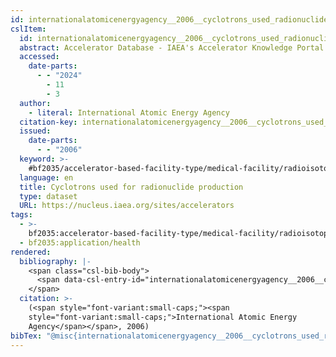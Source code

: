 ```yaml
---
id: internationalatomicenergyagency__2006__cyclotrons_used_radionuclide
cslItem:
  id: internationalatomicenergyagency__2006__cyclotrons_used_radionuclide
  abstract: Accelerator Database - IAEA's Accelerator Knowledge Portal
  accessed:
    date-parts:
      - - "2024"
        - 11
        - 3
  author:
    - literal: International Atomic Energy Agency
  citation-key: internationalatomicenergyagency__2006__cyclotrons_used_radionuclide
  issued:
    date-parts:
      - - "2006"
  keyword: >-
    #bf2035/accelerator-based-facility-type/medical-facility/radioisotope-cyclotron;#bf2035/application/health
  language: en
  title: Cyclotrons used for radionuclide production
  type: dataset
  URL: https://nucleus.iaea.org/sites/accelerators
tags:
  - >-
    bf2035:accelerator-based-facility-type/medical-facility/radioisotope-cyclotron
  - bf2035:application/health
rendered:
  bibliography: |-
    <span class="csl-bib-body">
      <span data-csl-entry-id="internationalatomicenergyagency__2006__cyclotrons_used_radionuclide" class="csl-entry"><span class='author-bib'>International Atomic Energy Agency</span>. <span class='date-bib'>(2006)</span>. <span class='title'><i><b><span style="font-style:normal;">Cyclotrons used for radionuclide production</span></b></i></span> [Data set]. <span class='URL'><a href='https://nucleus.iaea.org/sites/accelerators'>LINK</a></span></span>
    </span>
  citation: >-
    (<span style="font-variant:small-caps;"><span
    style="font-variant:small-caps;">International Atomic Energy
    Agency</span></span>, 2006)
bibTex: "@misc{internationalatomicenergyagency__2006__cyclotrons_used_radionuclide,\n\tnote = {[Online; accessed 2024-11-03]},\n\tauthor = {{International Atomic Energy Agency}},\n\tyear = {2006},\n\ttitle = {Cyclotrons used for radionuclide production},\n\turl = {https://nucleus.iaea.org/sites/accelerators},\n\thowpublished = {https://nucleus.iaea.org/sites/accelerators},\n}\n\n"
---
```


